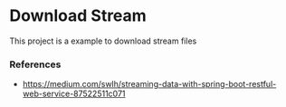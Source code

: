 # Download Stream

This project is a example to download stream files

### References
- https://medium.com/swlh/streaming-data-with-spring-boot-restful-web-service-87522511c071